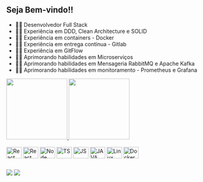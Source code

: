 <h2> Seja Bem-vindo!!</h2>

-   👨‍💻 Desenvolvedor Full Stack
-   👨‍💻 Experiência em DDD, Clean Architecture e SOLID
-   👨‍💻 Experiência em containers - Docker
-   👨‍💻 Experiência em entrega contínua - Gitlab
-   👨‍💻 Experiência em GitFlow
-   👨‍💻 Aprimorando habilidades em Microserviços
-   👨‍💻 Aprimorando habilidades em Mensageria RabbitMQ e Apache Kafka
-   👨‍💻 Aprimorando habilidades em monitoramento - Prometheus e Grafana

<div>
 <a href="https://github.com/edenilson-souza">
    <img height="160em " src="https://github-readme-stats.vercel.app/api?username=edenilson-souza&show_icons=true&theme=apprentice&include_all_commits=true&count_private=true"/>
    <img height="160em" src="https://github-readme-stats.vercel.app/api/top-langs/?username=edenilson-souza&layout=compact&langs_count=7&theme=apprentice"/>

  </a>
</div>

<div style="display:  incline_block"><br>

<img align="center" alt="React" height="30" width="40" src="https://cdn.jsdelivr.net/gh/devicons/devicon/icons/react/react-original.svg" />
<img align="center" alt="React" height="30" width="40" src="https://cdn.jsdelivr.net/gh/devicons/devicon/icons/nextjs/nextjs-original.svg" />
<img align="center" alt="Node" height="30" width="40" src="https://cdn.jsdelivr.net/gh/devicons/devicon/icons/nodejs/nodejs-original.svg" />  
<img align="center" alt="TS" height="30" width="40" src="https://cdn.jsdelivr.net/gh/devicons/devicon/icons/typescript/typescript-original.svg" />
<img align="center" alt="JS" height="30" width="40" src="https://cdn.jsdelivr.net/gh/devicons/devicon/icons/javascript/javascript-original.svg" />
<img align="center" alt="JAVA" height="30" width="40" src="https://cdn.jsdelivr.net/gh/devicons/devicon/icons/java/java-original.svg" />
<img align="center" alt="Linux" height="30" width="40" src="https://cdn.jsdelivr.net/gh/devicons/devicon/icons/linux/linux-original.svg" /> 
<img align="center" alt="Docker" height="30" width="40" src="https://cdn.jsdelivr.net/gh/devicons/devicon/icons/docker/docker-original.svg" />

</div>

##

<div>
  
<a href = "mailto:edenilson.sza@gmail.com"><img src="https://img.shields.io/badge/Gmail-D14836?style=for-the-badge&logo=gmail&logoColor=white" target="_blank"></a>
 <a href="https://www.linkedin.com/in/edenilson-souza/" target="_blank"><img src="https://img.shields.io/badge/-LinkedIn-%230077B5?style=for-the-badge&logo=linkedin&logoColor=white" target="_blank"></a>   
                                                          
                                                          
</div>
